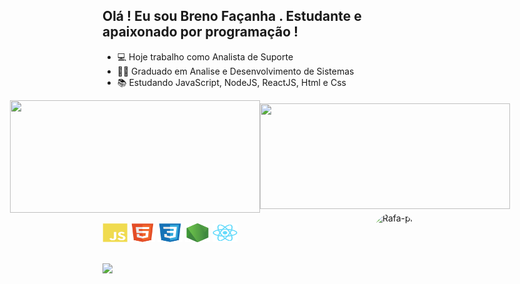 ## Olá ! Eu sou Breno Façanha . Estudante e apaixonado por programação !


- 💻 Hoje trabalho como Analista de Suporte
- 👨‍🎓 Graduado em Analise e Desenvolvimento de Sistemas
- 📚 Estudando JavaScript, NodeJS, ReactJS, Html e Css

<div align="center" style="display: flex; align-items: center; justify-content: center;">
  <img height="180em" width="400px" src="https://github-readme-stats.vercel.app/api?username=breno-facanha&show_icons=true&theme=highcontrast&include_all_commits=true&count_private=true"/>
  <img height="169px" width="400px" src="https://github-readme-stats.vercel.app/api/top-langs/?username=breno-facanha&layout=compact&langs_count=7&theme=highcontrast"/>
</div>
 <img align="right" alt="Rafa-pic" height="180" style="border-radius:50px" src="https://user-images.githubusercontent.com/61479511/147576958-5607e7ba-f6d3-4842-997d-45954833c7a5.png" />
<div style="display: inline_block"><br>
  <img align="center" alt="Breno-Js" height="30" width="40" src="https://raw.githubusercontent.com/devicons/devicon/master/icons/javascript/javascript-plain.svg">
  <img align="center" alt="Breno-HTML" height="30" width="40" src="https://raw.githubusercontent.com/devicons/devicon/master/icons/html5/html5-original.svg">
  <img align="center" alt="Breno-CSS" height="30" width="40" src="https://raw.githubusercontent.com/devicons/devicon/master/icons/css3/css3-original.svg">
  <img align="center" alt="Breno-CSS" height="30" width="40" src="https://raw.githubusercontent.com/devicons/devicon/master/icons/nodejs/nodejs-original.svg">
  <img align="center" alt="Breno-CSS" height="30" width="40" src="https://raw.githubusercontent.com/devicons/devicon/master/icons/react/react-original.svg">
</div>
  
<div>
  <br/>
  <br/>
<a href="https://www.linkedin.com/in/breno-fa%C3%A7anha-5a57a3b6/" target="_blank"><img src="https://img.shields.io/badge/-LinkedIn-%230077B5?style=for-the-badge&logo=linkedin&logoColor=white" target="_blank"></a> 
 
</div>
  
  
